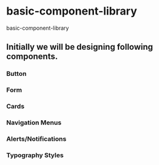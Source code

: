 # basic-component-library
basic-component-library

## Initially we will be designing following components.

### Button
### Form
### Cards
### Navigation Menus
### Alerts/Notifications
### Typography Styles
